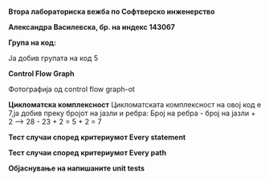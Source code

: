 **Втора лабораториска вежба по Софтверско инженерство**

**Александра Василевска, бр. на индекс 143067**

**Група на код:**

Ја добив групата на код 5

**Control Flow Graph**

Фотографија од control flow graph-ot

**Цикломатска комплексност**
Цикломатската комплексност на овој код е 7,ја добив преку бројот на јазли и ребра: 
Број на ребра - број на јазли + 2 --> 28 - 23 + 2 = 5 + 2 = 7 


**Тест случаи според критериумот Every statement**


**Тест случаи според критериумот Every path**


**Објаснување на напишаните unit tests**

